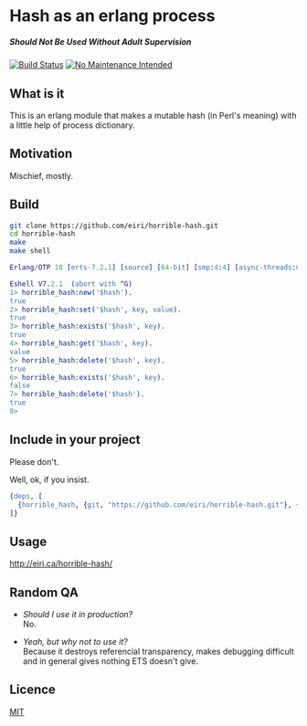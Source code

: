 # Hash as an erlang process
##### Should Not Be Used Without Adult Supervision

[![Build Status](https://github.com/eiri/horrible-hash/workflows/build/badge.svg)](https://github.com/eiri/horrible-hash/actions)
[![No Maintenance Intended](http://unmaintained.tech/badge.svg)](http://unmaintained.tech/)

## What is it
This is an erlang module that makes a mutable hash (in Perl's meaning) with a little help of process dictionary.


## Motivation
Mischief, mostly.


## Build

```bash
git clone https://github.com/eiri/horrible-hash.git
cd horrible-hash
make
make shell
```

```erlang
Erlang/OTP 18 [erts-7.2.1] [source] [64-bit] [smp:4:4] [async-threads:0] [hipe] [kernel-poll:false] [dtrace]

Eshell V7.2.1  (abort with ^G)
1> horrible_hash:new('$hash').
true
2> horrible_hash:set('$hash', key, value).
true
3> horrible_hash:exists('$hash', key).
true
4> horrible_hash:get('$hash', key).
value
5> horrible_hash:delete('$hash', key).
true
6> horrible_hash:exists('$hash', key).
false
7> horrible_hash:delete('$hash').
true
8>
```


## Include in your project

Please don't.

Well, ok, if you insist.

```erlang
{deps, [
  {horrible_hash, {git, "https://github.com/eiri/horrible-hash.git"}, {tag, "0.1.0"}}
]}
```


## Usage

http://eiri.ca/horrible-hash/


## Random QA

*   _Should I use it in production?_<br />
    No.

*   _Yeah, but why not to use it?_<br />
    Because it destroys referencial transparency, makes debugging difficult and in general gives nothing ETS doesn't give.


## Licence

[MIT](https://github.com/eiri/horrible-hash/blob/master/LICENSE)
